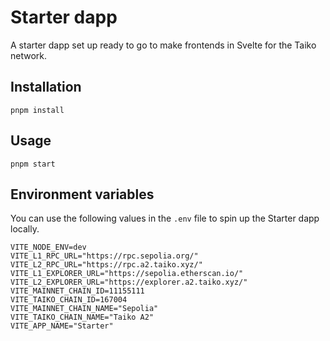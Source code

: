 # Starter dapp

A starter dapp set up ready to go to make frontends in Svelte for the Taiko network.

## Installation

`pnpm install`

## Usage

`pnpm start`

## Environment variables

You can use the following values in the `.env` file to spin up the Starter dapp locally.

```
VITE_NODE_ENV=dev
VITE_L1_RPC_URL="https://rpc.sepolia.org/"
VITE_L2_RPC_URL="https://rpc.a2.taiko.xyz/"
VITE_L1_EXPLORER_URL="https://sepolia.etherscan.io/"
VITE_L2_EXPLORER_URL="https://explorer.a2.taiko.xyz/"
VITE_MAINNET_CHAIN_ID=11155111
VITE_TAIKO_CHAIN_ID=167004
VITE_MAINNET_CHAIN_NAME="Sepolia"
VITE_TAIKO_CHAIN_NAME="Taiko A2"
VITE_APP_NAME="Starter"
```
